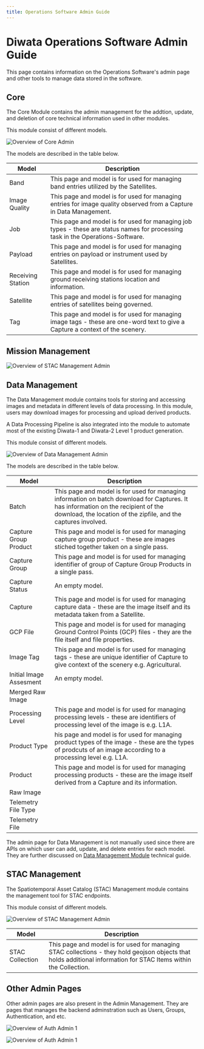 ```yaml
---
title: Operations Software Admin Guide
---
```


# Diwata Operations Software Admin Guide

This page contains information on the Operations Software's admin page and other tools to manage data stored in the software.

## Core
The Core Module contains the admin management for the addtion, update, and deletion of core technical information used in other modules.

This module consist of different models.

![Overview of Core Admin](images/core.PNG)

The models are described in the table below.

| Model | Description |
| ----- | ----- |
| Band | This page and model is for used for managing band entries utilized by the Satellites.  |
| Image Quality | This page and model is for used for managing entries for image quality observed from a Capture in Data Management. |
| Job | This page and model is for used for managing job types - these are status names for processing task in the Operations-Software. |
| Payload | This page and model is for used for managing entries on payload or instrument used by Satellites. |
| Receiving Station | This page and model is for used for managing ground receiving stations location and information. |
| Satellite | This page and model is for used for managing entries of satellites being governed. |
| Tag | This page and model is for used for managing image tags - these are one-word text to give a Capture a context of the scenery. |

## Mission Management
![Overview of STAC Management Admin](images/missions_management.PNG)

## Data Management
The Data Management module contains tools for storing and accessing images and metadata in different levels of data processing. In this module, users may download images for processing and upload derived products.

A Data Processing Pipeline is also integrated into the module to automate most of the existing Diwata-1 and Diwata-2 Level 1 product generation.

This module consist of different models.

![Overview of Data Management Admin](images/data_management.PNG)

The models are described in the table below.

| Model | Description |
| ----- | ----- |
| Batch | This page and model is for used for managing information on batch download for Captures. It has information on the recipient of the download, the location of the zipfile, and the captures involved. |
| Capture Group Product | This page and model is for used for managing capture group product - these are images stiched together taken on a single pass. |
| Capture Group | This page and model is for used for managing identifier of group of Capture Group Products in a single pass. |
| Capture Status | An empty model. |
| Capture | This page and model is for used for managing capture data - these are the image itself and its metadata taken from a Satellite. |
| GCP File | This page and model is for used for managing Ground Control Points (GCP) files  - they are the file itself and file properties. |
| Image Tag | This page and model is for used for managing tags - these are unique identifier of Capture to give context of the scenery e.g. Agricultural. |
| Initial Image Assesment | An empty model. |
| Merged Raw Image |  |
| Processing Level | This page and model is for used for managing processing levels - these are identifiers of processing level of the image is e.g. L1A. |
| Product Type | his page and model is for used for managing product types of the image - these are the types of prodcuts of an image according to a processing level e.g. L1A. |
| Product | This page and model is for used for managing processing products - these are the image itself derived from a Capture and its information. |
| Raw Image |  |
| Telemetry File Type |  |
| Telemetry File |  |

The admin page for Data Management is not manually used since there are APIs on which user can add, update, and delete entries for each model. They are further discussed on [Data Management Module](../../technical/operations_software/index.md#data-management-module) technical guide.

## STAC Management
The Spatiotemporal Asset Catalog (STAC) Management module contains the management tool for STAC endpoints.

This module consist of different models.

![Overview of STAC Management Admin](images/stac_management.PNG)

| Model | Description |
| ----- | ----- |
| STAC Collection | This page and model is for used for managing STAC collections - they hold geojson objects that holds additional information for STAC Items within the Collection. |

## Other Admin Pages
Other admin pages are also present in the Admin Management. They are pages that manages the backend adminstration such as Users, Groups, Authentication, and etc.

![Overview of Auth Admin 1](images/auth1.PNG)

![Overview of Auth Admin 1](images/auth2.PNG)